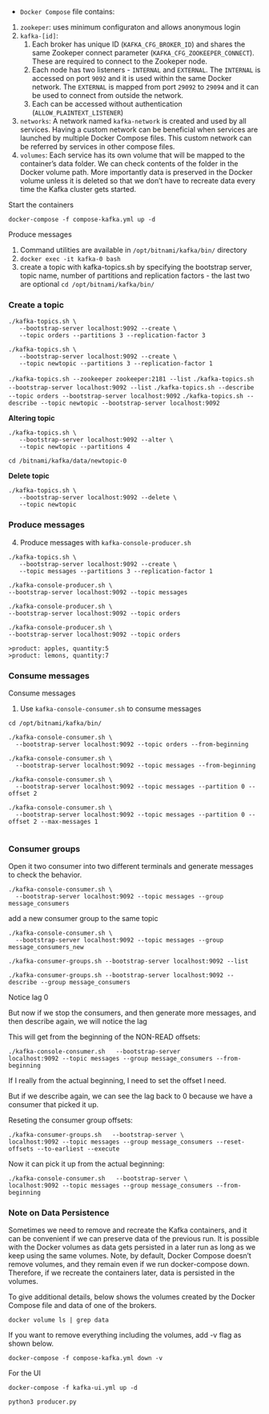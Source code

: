 - `Docker Compose` file contains:

1. `zookeper`: uses minimum configuraton and allows anonymous login
2. `kafka-[id]`:
   1. Each broker has unique ID (`KAFKA_CFG_BROKER_ID`) and shares the same Zookeper connect parameter (`KAFKA_CFG_ZOOKEEPER_CONNECT`). These are required to connect to the Zookeper node.
   2. Each node has two listeners - `INTERNAL` and `EXTERNAL`. The `INTERNAL` is accessed on port `9092` and it is used within the same Docker network. The `EXTERNAL` is mapped from port `29092` to `29094` and it can be used to connect from outside the network.
   3. Each can be accessed without authentication (`ALLOW_PLAINTEXT_LISTENER`)
3. `networks`: A network named `kafka-network` is created and used by all services. Having a custom network can be beneficial when services are launched by multiple Docker Compose files. This custom network can be referred by services in other compose files.
4. `volumes`: Each service has its own volume that will be mapped to the container’s data folder. We can check contents of the folder in the Docker volume path. More importantly data is preserved in the Docker volume unless it is deleted so that we don’t have to recreate data every time the Kafka cluster gets started.


Start the containers

`docker-compose -f compose-kafka.yml up -d`

Produce messages

1. Command utilities are available in `/opt/bitnami/kafka/bin/` directory
2. `docker exec -it kafka-0 bash`
3. create a topic with kafka-topics.sh by specifying the bootstrap server, topic name, number of partitions and replication factors - the last two are optional
`cd /opt/bitnami/kafka/bin/`


### Create a topic
```
./kafka-topics.sh \
   --bootstrap-server localhost:9092 --create \
   --topic orders --partitions 3 --replication-factor 3
```

```
./kafka-topics.sh \
   --bootstrap-server localhost:9092 --create \
   --topic newtopic --partitions 3 --replication-factor 1
```

`./kafka-topics.sh --zookeeper zookeeper:2181 --list`
`./kafka-topics.sh --bootstrap-server localhost:9092 --list`
`./kafka-topics.sh --describe --topic orders --bootstrap-server localhost:9092`
`./kafka-topics.sh --describe --topic newtopic --bootstrap-server localhost:9092`

**Altering topic**
```
./kafka-topics.sh \
   --bootstrap-server localhost:9092 --alter \
   --topic newtopic --partitions 4 
```

`cd /bitnami/kafka/data/newtopic-0`

**Delete topic**

```
./kafka-topics.sh \
   --bootstrap-server localhost:9092 --delete \
   --topic newtopic
```

### Produce messages
4. Produce messages with `kafka-console-producer.sh`

```
./kafka-topics.sh \
   --bootstrap-server localhost:9092 --create \
   --topic messages --partitions 3 --replication-factor 1
```

```
./kafka-console-producer.sh \
--bootstrap-server localhost:9092 --topic messages
```

```
./kafka-console-producer.sh \
--bootstrap-server localhost:9092 --topic orders
```

```
./kafka-console-producer.sh \
--bootstrap-server localhost:9092 --topic orders

>product: apples, quantity:5
>product: lemons, quantity:7
```

### Consume messages
Consume messages

1. Use `kafka-console-consumer.sh` to consume messages

`cd /opt/bitnami/kafka/bin/`

```
./kafka-console-consumer.sh \
  --bootstrap-server localhost:9092 --topic orders --from-beginning

```

```
./kafka-console-consumer.sh \
  --bootstrap-server localhost:9092 --topic messages --from-beginning

```

```
./kafka-console-consumer.sh \
  --bootstrap-server localhost:9092 --topic messages --partition 0 --offset 2

```

```
./kafka-console-consumer.sh \
  --bootstrap-server localhost:9092 --topic messages --partition 0 --offset 2 --max-messages 1
 
 ``` 

### Consumer groups
Open it two consumer into two different terminals and generate messages to check the behavior.
```
./kafka-console-consumer.sh \
  --bootstrap-server localhost:9092 --topic messages --group message_consumers

```
add a new consumer group to the same topic

```
./kafka-console-consumer.sh \
  --bootstrap-server localhost:9092 --topic messages --group message_consumers_new
```



`./kafka-consumer-groups.sh --bootstrap-server localhost:9092 --list`

`./kafka-consumer-groups.sh --bootstrap-server localhost:9092 --describe --group message_consumers`

Notice lag 0

But now if we stop the consumers, and then generate more messages, and then describe again, we will notice the lag

This will get from the beginning of the NON-READ offsets:
```
./kafka-console-consumer.sh   --bootstrap-server 
localhost:9092 --topic messages --group message_consumers --from-beginning
```

If I really from the actual beginning, I need to set the offset I need.

But if we describe again, we can see the lag back to 0 because we have a consumer that picked it up.

Reseting the consumer group offsets:

```
./kafka-consumer-groups.sh   --bootstrap-server \
localhost:9092 --topic messages --group message_consumers --reset-offsets --to-earliest --execute
```

Now it can pick it up from the actual beginning:

```
./kafka-console-consumer.sh   --bootstrap-server \
localhost:9092 --topic messages --group message_consumers --from-beginning
```

### Note on Data Persistence
Sometimes we need to remove and recreate the Kafka containers, and it can be convenient if we can preserve data of the previous run. It is possible with the Docker volumes as data gets persisted in a later run as long as we keep using the same volumes. Note, by default, Docker Compose doesn’t remove volumes, and they remain even if we run docker-compose down. Therefore, if we recreate the containers later, data is persisted in the volumes.

To give additional details, below shows the volumes created by the Docker Compose file and data of one of the brokers.

`docker volume ls | grep data`

If you want to remove everything including the volumes, add -v flag as shown below.

`docker-compose -f compose-kafka.yml down -v`

For the UI

`docker-compose -f kafka-ui.yml up -d`

`python3 producer.py`